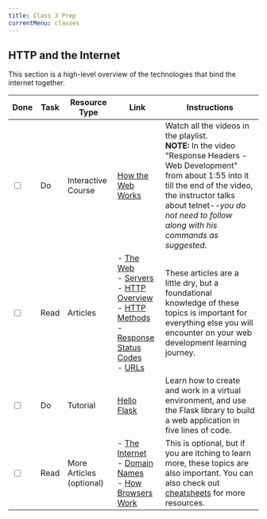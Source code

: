 ```yaml
---
title: Class 3 Prep
currentMenu: classes
---
```



## HTTP and the Internet

This section is a high-level overview of the technologies that bind the internet together.

Done |Task | Resource Type | Link | Instructions
|----|-----|---------------|------|-------------|
<input type="checkbox" v-model="checks.p3a" /> |Do | Interactive Course | [How the Web Works][how-the-web-works-playlist] | Watch all the videos in the playlist. <br> **NOTE:** In the video "Response Headers - Web Development" from about 1:55 into it till the end of the video, the instructor talks about telnet--*you do not need to follow along with his commands as suggested*.
<input type="checkbox" v-model="checks.p3b" /> |Read | Articles | - [The Web][how-the-web-works] <br> - [Servers][what-is-a-web-server] <br> - [HTTP Overview][http-basic-introduction] <br> - [HTTP Methods](https://www.w3schools.com/tags/ref_httpmethods.asp) <br> - [Response Status Codes][http-response-codes] <br> - [URLs][what-is-a-url] | These articles are a little dry, but a foundational knowledge of these topics is important for everything else you will encounter on your web development learning journey.
<input type="checkbox" v-model="checks.p3c" /> |Do | Tutorial | [Hello Flask](../../tutorials/hello-flask/) | Learn how to create and work in a virtual environment, and use the Flask library to build a web application in five lines of code.
<input type="checkbox" v-model="checks.p3d" /> |Read | More Articles (optional) | - [The Internet][how-does-the-internet-work] <br> - [Domain Names][what-is-a-domain-name] <br> - [How Browsers Work](https://www.html5rocks.com/en/tutorials/internals/howbrowserswork)| This is optional, but if you are itching to learn more, these topics are also important. You can also check out [cheatsheets](../../cheatsheets/) for more resources.



[how-the-web-works-playlist]: https://www.youtube.com/playlist?list=PLs5n5nYB22fI1S93p2RnshUvcWLVJknWJ
[how-the-web-works]: https://developer.mozilla.org/en-US/Learn/Getting_started_with_the_web/How_the_Web_works
[http-basic-introduction]: https://developer.mozilla.org/en-US/docs/Web/HTTP/Overview
[http-response-codes]: https://developer.mozilla.org/en-US/docs/Web/HTTP/Status
[what-is-a-web-server]: https://developer.mozilla.org/en-US/Learn/Common_questions/What_is_a_web_server
[what-is-a-url]: https://developer.mozilla.org/en-US/Learn/Common_questions/What_is_a_URL

[what-is-a-domain-name]: https://developer.mozilla.org/en-US/Learn/Common_questions/What_is_a_domain_name
[how-does-the-internet-work]: https://developer.mozilla.org/en-US/Learn/Common_questions/How_does_the_Internet_work
